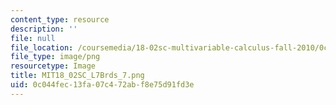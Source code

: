 ```yaml
---
content_type: resource
description: ''
file: null
file_location: /coursemedia/18-02sc-multivariable-calculus-fall-2010/0c044fec13fa07c472abf8e75d91fd3e_MIT18_02SC_L7Brds_7.png
file_type: image/png
resourcetype: Image
title: MIT18_02SC_L7Brds_7.png
uid: 0c044fec-13fa-07c4-72ab-f8e75d91fd3e
---
```

